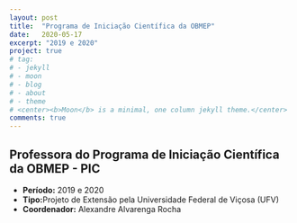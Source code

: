 ```yaml
---
layout: post
title:  "Programa de Iniciação Científica da OBMEP"
date:   2020-05-17
excerpt: "2019 e 2020"
project: true
# tag:
# - jekyll 
# - moon
# - blog
# - about
# - theme
# <center><b>Moon</b> is a minimal, one column jekyll theme.</center>
comments: true
---
```

 
    

## Professora do Programa de Iniciação Científica da OBMEP - PIC

* <b>Período:</b> 2019 e 2020
* <b>Tipo:</b>Projeto de Extensão pela Universidade Federal de Viçosa (UFV)
* <b>Coordenador:</b> Alexandre Alvarenga Rocha


